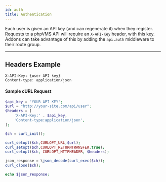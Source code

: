 ```yaml
---
id: auth
title: Authentication
---
```


Each user is given an API key (and can regenerate it) when they register. Requests to a phpVMS API will require an `X-API-Key` header, with this key. Addons can take advantage of this by adding the `api.auth` middleware to their route group.

---

## Headers Example

```http
X-API-Key: {user API key}
Content-type: application/json
```

#### Sample cURL Request

```php
$api_key = 'YOUR API KEY';
$url = "http://your-site.com/api/user";
$headers = [
    'X-API-Key:' . $api_key,
    'Content-type:application/json',
];

$ch = curl_init();

curl_setopt($ch,CURLOPT_URL,$url);
curl_setopt($ch,CURLOPT_RETURNTRANSFER,true);
curl_setopt($ch, CURLOPT_HTTPHEADER, $headers);

json_response = \json_decode(curl_exec($ch));
curl_close($ch);

echo $json_response;
```